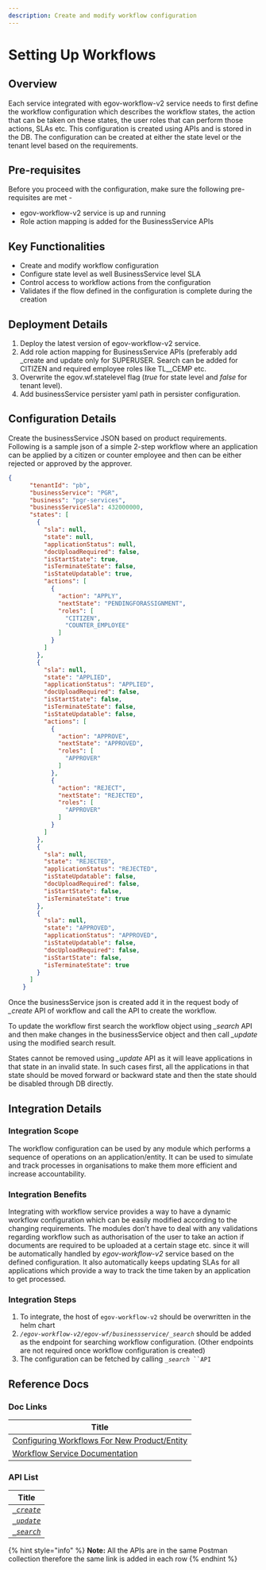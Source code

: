 ```yaml
---
description: Create and modify workflow configuration
---
```


# Setting Up Workflows

## Overview

Each service integrated with egov-workflow-v2 service needs to first define the workflow configuration which describes the workflow states, the action that can be taken on these states, the user roles that can perform those actions, SLAs etc. This configuration is created using APIs and is stored in the DB. The configuration can be created at either the state level or the tenant level based on the requirements.

## Pre-requisites

Before you proceed with the configuration, make sure the following pre-requisites are met -

* egov-workflow-v2 service is up and running
* Role action mapping is added for the BusinessService APIs

## Key Functionalities

* Create and modify workflow configuration
* Configure state level as well BusinessService level SLA
* Control access to workflow actions from the configuration
* Validates if the flow defined in the configuration is complete during the creation

## Deployment Details

1. Deploy the latest version of egov-workflow-v2 service.
2. Add role action mapping for BusinessService APIs (preferably add \_create and update only for SUPERUSER. Search can be added for CITIZEN and required employee roles like TL\_\_CEMP etc.
3. Overwrite the egov.wf.statelevel flag (_true_ for state level and _false_ for tenant level).
4. Add businessService persister yaml path in persister configuration.

## Configuration Details

Create the businessService JSON based on product requirements. Following is a sample json of a simple 2-step workflow where an application can be applied by a citizen or counter employee and then can be either rejected or approved by the approver.

```json
{
      "tenantId": "pb",
      "businessService": "PGR",
      "business": "pgr-services",
      "businessServiceSla": 432000000,
      "states": [
        {
          "sla": null,
          "state": null,
          "applicationStatus": null,
          "docUploadRequired": false,
          "isStartState": true,
          "isTerminateState": false,
          "isStateUpdatable": true,
          "actions": [
            {
              "action": "APPLY",
              "nextState": "PENDINGFORASSIGNMENT",
              "roles": [
                "CITIZEN",
                "COUNTER_EMPLOYEE"
              ]
            }
          ]
        },
        {
          "sla": null,
          "state": "APPLIED",
          "applicationStatus": "APPLIED",
          "docUploadRequired": false,
          "isStartState": false,
          "isTerminateState": false,
          "isStateUpdatable": false,
          "actions": [
            {
              "action": "APPROVE",
              "nextState": "APPROVED",
              "roles": [
                "APPROVER"
              ]
            },
            {
              "action": "REJECT",
              "nextState": "REJECTED",
              "roles": [
                "APPROVER"
              ]
            }
          ]
        },
        {
          "sla": null,
          "state": "REJECTED",
          "applicationStatus": "REJECTED",
          "isStateUpdatable": false,
          "docUploadRequired": false,
          "isStartState": false,
          "isTerminateState": true
        },
        {
          "sla": null,
          "state": "APPROVED",
          "applicationStatus": "APPROVED",
          "isStateUpdatable": false,
          "docUploadRequired": false,
          "isStartState": false,
          "isTerminateState": true
        }
      ]
    }
```

Once the businessService json is created add it in the request body of _\_create_ API of workflow and call the API to create the workflow.

To update the workflow first search the workflow object using _\_search_ API and then make changes in the businessService object and then call _\_update_ using the modified search result.&#x20;

States cannot be removed using _\_update_ API as it will leave applications in that state in an invalid state. In such cases first, all the applications in that state should be moved forward or backward state and then the state should be disabled through DB directly.

## Integration Details

### Integration Scope

The workflow configuration can be used by any module which performs a sequence of operations on an application/entity. It can be used to simulate and track processes in organisations to make them more efficient and increase accountability.

### Integration Benefits

Integrating with workflow service provides a way to have a dynamic workflow configuration which can be easily modified according to the changing requirements. The modules don’t have to deal with any validations regarding workflow such as authorisation of the user to take an action if documents are required to be uploaded at a certain stage etc. since it will be automatically handled by _egov-workflow-v2_ service based on the defined configuration. It also automatically keeps updating SLAs for all applications which provide a way to track the time taken by an application to get processed.

### Integration Steps

1. To integrate, the host of `egov-workflow-v2` should be overwritten in the helm chart
2. _`/egov-workflow-v2/egov-wf/businessservice/_search`_ should be added as the endpoint for searching workflow configuration. (Other endpoints are not required once workflow configuration is created)
3. The configuration can be fetched by calling  _`_search`_` ``API`

## Reference Docs

### Doc Links

| Title                                                                                  |
| -------------------------------------------------------------------------------------- |
| [Configuring Workflows For New Product/Entity](configuring-workflows-for-an-entity.md) |
| [Workflow Service Documentation](./)                                                   |

### API List

| Title                                                                      |
| -------------------------------------------------------------------------- |
| [_`_create`_](https://www.getpostman.com/collections/8552e3de40c819e34190) |
| [_`_update`_](https://www.getpostman.com/collections/8552e3de40c819e34190) |
| [_`_search`_](https://www.getpostman.com/collections/8552e3de40c819e34190) |

{% hint style="info" %}
**Note:** All the APIs are in the same Postman collection therefore the same link is added in each row
{% endhint %}

